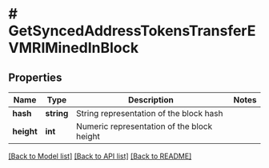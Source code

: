 # # GetSyncedAddressTokensTransferEVMRIMinedInBlock

## Properties

Name | Type | Description | Notes
------------ | ------------- | ------------- | -------------
**hash** | **string** | String representation of the block hash |
**height** | **int** | Numeric representation of the block height |

[[Back to Model list]](../../README.md#models) [[Back to API list]](../../README.md#endpoints) [[Back to README]](../../README.md)
